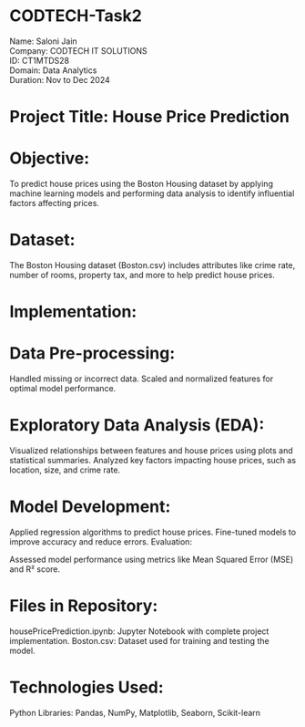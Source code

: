 # CODTECH-Task2

Name: Saloni Jain <br>
Company: CODTECH IT SOLUTIONS <br>
ID: CT1MTDS28 <br>
Domain: Data Analytics <br>
Duration: Nov to Dec 2024 <br>

# Project Title: House Price Prediction
# Objective:
To predict house prices using the Boston Housing dataset by applying machine learning models and performing data analysis to identify influential factors affecting prices.

# Dataset:
The Boston Housing dataset (Boston.csv) includes attributes like crime rate, number of rooms, property tax, and more to help predict house prices.

# Implementation:
# Data Pre-processing:

Handled missing or incorrect data.
Scaled and normalized features for optimal model performance.
# Exploratory Data Analysis (EDA):

Visualized relationships between features and house prices using plots and statistical summaries.
Analyzed key factors impacting house prices, such as location, size, and crime rate.

# Model Development:

Applied regression algorithms to predict house prices.
Fine-tuned models to improve accuracy and reduce errors.
Evaluation:

Assessed model performance using metrics like Mean Squared Error (MSE) and R² score.

# Files in Repository:
housePricePrediction.ipynb: Jupyter Notebook with complete project implementation.
Boston.csv: Dataset used for training and testing the model.

# Technologies Used:
Python
Libraries: Pandas, NumPy, Matplotlib, Seaborn, Scikit-learn
